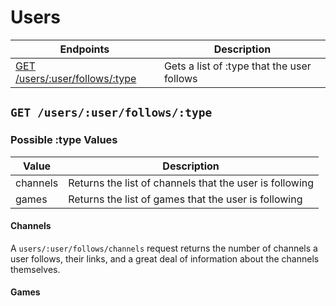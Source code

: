 # Users
| Endpoints | Description |
|-----------|-------------|
|[GET /users/:user/follows/:type](users.md#get-usersuserfollowstype)	|Gets a list of :type that the user follows|

## `GET /users/:user/follows/:type`

### Possible :type Values
| Value | Description |
|-------|-------------|
| channels | Returns the list of channels that the user is following |
| games | Returns the list of games that the user is following |

#### Channels
A `users/:user/follows/channels` request returns the number of channels a user follows, their links, and a great deal of information about the channels themselves.


#### Games


